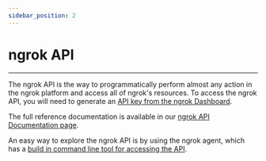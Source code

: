 ```yaml
---
sidebar_position: 2
---
```


# ngrok API
--------------

The ngrok API is the way to programmatically perform almost any action in the ngrok platform and access all of ngrok's resources. To access the ngrok API, you will need to generate an [API key from the ngrok Dashboard](https://dashboard.ngrok.com/api).

The full reference documentation is available in our [ngrok API Documentation page](/api).

An easy way to explore the ngrok API is by using the ngrok agent, which has a [build in command line tool for accessing the API](/ngrok-agent/ngrok#command-ngrok-api).
